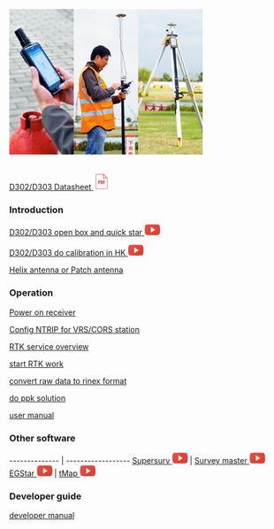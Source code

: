 <div style="text-align: left;"><img src="images/s-mobile.jpg" style="width: 350px;"></div><br>

  [D302/D303 Datasheet <img src="images/pdf.png" height="30">](download/D30X_DS_EN.pdf)

### Introduction

  [D302/D303 open box and quick star <img src="images/youtube.png" height="20">](common/openbox.md)

  [D302/D303 do calibration in HK <img src="images/youtube.png" height="20">](common/d303-calibration-in-hk.md)
  
  [Helix antenna or Patch antenna](common/choice-of-antenna.md)

### Operation

  [Power on receiver](d303.md#1-gnss-module-setting)

  [Config NTRIP for VRS/CORS station](d303.md#21-corsvrsbase-station-setting)

  [RTK service overview](rtk-service-intro.md)

  [start RTK work](d303.md#213-start--rtk)
  
  [convert raw data to rinex format](d303.md#52-how-to-convert-raw-data-to-rinex-format-file)

  [do ppk solution](d303.md#53-how-to-post-process-raw-data)

  [user manual](d303.md)

### Other software


  -------------- | ------------------
  [Supersurv <img src="images/youtube.png" height="20">](common/connect-supersurv.md) | [Survey master <img src="images/youtube.png" height="20">](common/connect-survey-master.md)
  [EGStar <img src="images/youtube.png" height="20">](common/connect-egstar.md) | [tMap <img src="images/youtube.png" height="20">](common/connect-tMap.md)


### Developer guide

  [developer manual](developer-docs.md)

